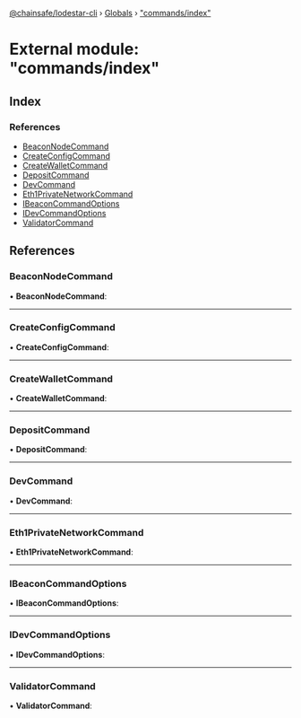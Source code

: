 [@chainsafe/lodestar-cli](../README.md) › [Globals](../globals.md) › ["commands/index"](_commands_index_.md)

# External module: "commands/index"

## Index

### References

* [BeaconNodeCommand](_commands_index_.md#beaconnodecommand)
* [CreateConfigCommand](_commands_index_.md#createconfigcommand)
* [CreateWalletCommand](_commands_index_.md#createwalletcommand)
* [DepositCommand](_commands_index_.md#depositcommand)
* [DevCommand](_commands_index_.md#devcommand)
* [Eth1PrivateNetworkCommand](_commands_index_.md#eth1privatenetworkcommand)
* [IBeaconCommandOptions](_commands_index_.md#ibeaconcommandoptions)
* [IDevCommandOptions](_commands_index_.md#idevcommandoptions)
* [ValidatorCommand](_commands_index_.md#validatorcommand)

## References

###  BeaconNodeCommand

• **BeaconNodeCommand**:

___

###  CreateConfigCommand

• **CreateConfigCommand**:

___

###  CreateWalletCommand

• **CreateWalletCommand**:

___

###  DepositCommand

• **DepositCommand**:

___

###  DevCommand

• **DevCommand**:

___

###  Eth1PrivateNetworkCommand

• **Eth1PrivateNetworkCommand**:

___

###  IBeaconCommandOptions

• **IBeaconCommandOptions**:

___

###  IDevCommandOptions

• **IDevCommandOptions**:

___

###  ValidatorCommand

• **ValidatorCommand**:
